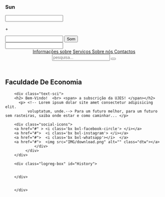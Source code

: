 ### Sun
<!DOCTYPE html>
<html lang="en">
<head>
    <meta charset="UTF-8">
    <meta http-equiv="X-UA-Compatible" content="IE=edge">
    <meta name="viewport" content="width=device-width, initial-scale=1.0">
    <title> Test logic</title>
</head>
<body>
    <div class="home">
      <div class="snow">
        <input class="Scorpion" type="Number">
        <p class="Siu"> + </p>
        <input class="Sun" type="Number"> 
        <button class="do-list" onclick="Brazil"> Som </button>
      </div>
      <input class="Su" type="Number"> 
      </div>
  <script>
var Moon = Number.parseInt(window.document.querySelector('.Scorpion'));
var Space = Number.parseInt(window.document.querySelector('.Sun'));
var S= Moon + Space;
var Star =  Number.parseInt(window.document.querySelector('.Su'));
 function Brazil(){
 Star.innerHtml = S;
 }   
  </script>
</body>
</html>


<!DOCTYPE html>
<html lang="">
<head>
    <meta charset="UTF-8">
    <meta http-equiv="X-UA-Compatible" content="IE=edge">
    <meta name="viewport" content="width=device-width, initial-scale=1.0">
    <title> Cadastramento para a UJES da Faculdade de Economia</title>
    <link rel="stylesheet" href="Account.CSS">
    <link href='https://unpkg.com/boxicons@2.1.4/css/boxicons.min.css' rel='stylesheet'>
    <link rel="stylesheet" href="https://uxwing.com/x-social-media-black-icon/">
    <link rel="stylesheet" href="https://cdnjs.cloudflare.com/ajax/libs/font-awesome/6.5.1/css/brands.min.css" integrity="sha512-8RxmFOVaKQe/xtg6lbscU9DU0IRhURWEuiI0tXevv+lXbAHfkpamD4VKFQRto9WgfOJDwOZ74c/s9Yesv3VvIQ==" crossorigin="anonymous" referrerpolicy="no-referrer" />
    <link rel="stylesheet" href="https://www.flaticon.com/icons">
</head>
<body class="">
    <header class="header">
    <nav class="navbar">
<a href="#"> Informações sobre</a>
<a href="#"> Serviços </a>
<a href="#"> Sobre nós </a>
<a href="#"> Contactos</a>
    </nav>
<!--EMP --> 
<em draggable="true"></em>
    <form action="#" class="search-bar">
        <input type="text" class=""  placeholder="pesquisa...">
<button type="submit" class="row">  <i class='bx bx-search-alt-2'></i>  </button>
    </form>
</header>
<!-- Composição Lírica -->
<div class="background"></div>
<div class="container">
    <div class="content">
        <h2 class="logo">   <i class="bx bx1-firebase">
        </i> <!-- por tempos deixar de ser --> Faculdade De Economia </h2>
        
        <div class="text-sci">
        <h2> Bem-Vindo!  <br> <span> a subscrição da UJES! </span></h2>
          <p> <!-- Lorem ipsum dolar site amet consectetur adipisicing elit. 
              voluptatum, unde.--> Para um futuro melhor, para um futuro sem rasteiras, saiba onde estar e como caminhar... </p>
        
        <div class="social-icons">
        <a href="#" > <i class='bx bxl-facebook-circle'> </i></a>
        <a href="#">  <i class='bx bxl-instagram'> </i></a>
        <a href="#">  <i class='bx bxl-whatsapp'></i>  </a>
        <a href="#">  <img src="IMG/download.png" alt="" class="dtw"></a>
                 </div>
             </div>
        </div>
        
        <div class="logreg-box" id="History">

       
        </div>
        
        
        </div>
</div>

<script>

var Sun = document.querySelector('#History');

Sun.innerHTML =  `    
 <div class="form-box login">
        <form action="#" class="">
            <h2 > Inscrever-se </h2>
           <div class="input-box">
               <span class="icon">
                   <i class='bx bxs-envelope'></i>
                </span>
         <input type="email" name="" required>
         <label for=""> Email </label>
        
        </div>
        
        <div class="input-box">
        <span class="icon">
            <i class='bx bxs-low-vision' id="surf" onclick="dash()">
        </i>
        </span>
         <input type="password" id="ann" name="" required>
         <label for="" > Palavra-passe </label>
        
        </div>
        
        <div class="input-box">
            <span class="icon">
                <i class='bx bxs-lock-open-alt'></i>
            </span>
         <input type="text" id="ann" name="" required>
                <label for=""> Confirmar Passe </label>
            </div>
        
        <div class="input-box">
            <span class="icon">
                <i class='bx bxs-user-circle'></i>
            </span>
        <input type="text" name="" required>
        <label for=""> Nome </label> 
        </div>
        <div class="input-box">
            <span class="icon"> 
                 <i class='bx bxs-id-card'></i>
            </span>
            <input type="password" id="ann" name="" required>
             <label for=""> Bilhete de Identidade </label>     
             </div>
              <div class="remember-forgot">
           
        </div>
        <button type="submit" class="btn" onclick="clock()" aria-required="true">
        Proseguir
         </button>
        <div class="login-register">
          <a href="../Demo.HTML"> <p> Já possuo uma conta ! </p></a> 
        </div>
        
        </form>
        
             `;

             function clock() {
                 Sun.innerHTML =    `   
                  <div class="form-box login">
        <form action="#" class="">
            <h2 > Inscrever-se </h2>
           <div class="input-box">
               <span class="icon">
                   <i class='bx bxs-home'></i>
                </span>
         <input type="email" name="" required>
         <label for=""> Morada </label>
        
        </div>
        
        <div class="input-box">
        <span class="icon">
            <i class='bx bxs-phone-call'></i>
        </i>
        </span>
         <input type="password" id="ann" name="" required>
         <label for="" > Contacto </label>
        
        </div>
        
        <div class="input-box">
            <span class="icon">
                <i class='bx bxs-lock-open-alt'></i>
            </span>
         <input type="texto" id="ann" name="" required>
                <label for=""> Ano  </label>
            </div>
        
        <div class="input-box">
            <span class="icon">
                <i class='bx bxs-user-circle'></i> <i class="fi fi-brands-java"></i>
            </span>
        <input type="text" name="" required>
        <label for=""> Nome </label> 
        </div>
        <div class="input-box">
            <span class="icon"> 
        <select name="" id="">
        
   <option value="">  Primeiro</option>
    <option value=""> Segundo</option>
    <option value=""> Terceiro</option>
    <option value=""> Quarto </option>
    <option value=""> Quinto</option>
</select>
            </span>
            <input type="password" id="ann" name="" required>
             <label for=""> Curso e ano de ingresso </label>     
             </div>
             <div class="remember-forgot">
           
        </div>
        <button type="submit" class="btn" onclick="clock()">
            Subcrever
         </button>
        <div class="login-register">
          <a href="../Demo.HTML"> <p> Já possuo uma conta ! </p></a> 
        </div>
        
        </form>
             `;

             } 

/* 
var Snoop = ['Download ', 'Hello' , 'Drogs'];
Snoop[2] = 'Love';
window.prompt("" + Snoop);

function clock() {
var Moon = document.querySelector('#History');
Moon.innerHTML = 'Love';
}*/

</script>

</body>
